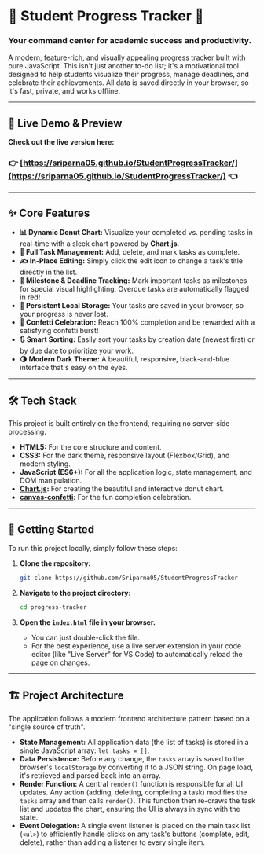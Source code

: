 # 🌟 Student Progress Tracker 🌟

### Your command center for academic success and productivity.

A modern, feature-rich, and visually appealing progress tracker built with pure JavaScript. This isn't just another to-do list; it's a motivational tool designed to help students visualize their progress, manage deadlines, and celebrate their achievements. All data is saved directly in your browser, so it's fast, private, and works offline.

---

## 🚀 Live Demo & Preview

**Check out the live version here:**

### 👉 **[https://sriparna05.github.io/StudentProgressTracker/](https://sriparna05.github.io/StudentProgressTracker/)** 👈

---

## ✨ Core Features

- **📊 Dynamic Donut Chart:** Visualize your completed vs. pending tasks in real-time with a sleek chart powered by **Chart.js**.
- **📝 Full Task Management:** Add, delete, and mark tasks as complete.
- **✍️ In-Place Editing:** Simply click the edit icon to change a task's title directly in the list.
- **🏁 Milestone & Deadline Tracking:** Mark important tasks as milestones for special visual highlighting. Overdue tasks are automatically flagged in red!
- **💾 Persistent Local Storage:** Your tasks are saved in your browser, so your progress is never lost.
- **🎉 Confetti Celebration:** Reach 100% completion and be rewarded with a satisfying confetti burst!
- **🔃 Smart Sorting:** Easily sort your tasks by creation date (newest first) or by due date to prioritize your work.
- **🌗 Modern Dark Theme:** A beautiful, responsive, black-and-blue interface that's easy on the eyes.

---

## 🛠️ Tech Stack

This project is built entirely on the frontend, requiring no server-side processing.

- **HTML5:** For the core structure and content.
- **CSS3:** For the dark theme, responsive layout (Flexbox/Grid), and modern styling.
- **JavaScript (ES6+):** For all the application logic, state management, and DOM manipulation.
- **[Chart.js](https://www.chartjs.org/):** For creating the beautiful and interactive donut chart.
- **[canvas-confetti](https://github.com/catdad/canvas-confetti):** For the fun completion celebration.

---

## 🏁 Getting Started

To run this project locally, simply follow these steps:

1.  **Clone the repository:**

    ```bash
    git clone https://github.com/Sriparna05/StudentProgressTracker
    ```

2.  **Navigate to the project directory:**

    ```bash
    cd progress-tracker
    ```

3.  **Open the `index.html` file in your browser.**
    - You can just double-click the file.
    - For the best experience, use a live server extension in your code editor (like "Live Server" for VS Code) to automatically reload the page on changes.

---

## 🏗️ Project Architecture

The application follows a modern frontend architecture pattern based on a "single source of truth".

- **State Management:** All application data (the list of tasks) is stored in a single JavaScript array: `let tasks = []`.
- **Data Persistence:** Before any change, the `tasks` array is saved to the browser's `localStorage` by converting it to a JSON string. On page load, it's retrieved and parsed back into an array.
- **Render Function:** A central `render()` function is responsible for all UI updates. Any action (adding, deleting, completing a task) modifies the `tasks` array and then calls `render()`. This function then re-draws the task list and updates the chart, ensuring the UI is always in sync with the state.
- **Event Delegation:** A single event listener is placed on the main task list (`<ul>`) to efficiently handle clicks on any task's buttons (complete, edit, delete), rather than adding a listener to every single item.
